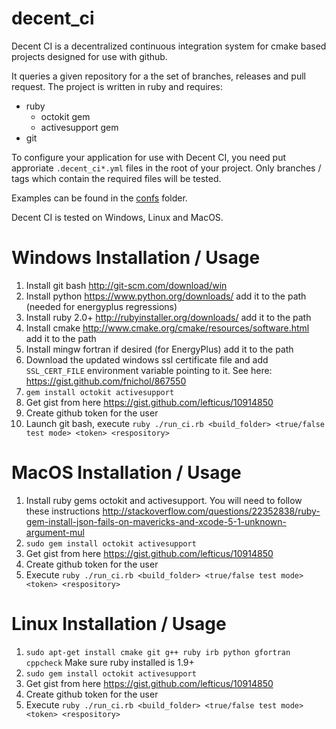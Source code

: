 decent_ci
=========

Decent CI is a decentralized continuous integration system for cmake based projects designed for use with github.

It queries a given repository for a the set of branches, releases and pull request. The project is written in ruby and requires:

- ruby
  - octokit gem
  - activesupport gem
- git

To configure your application for use with Decent CI, you need put approriate `.decent_ci*.yml` files in the root of your project. Only branches / tags which contain the required files will be tested.

Examples can be found in the [confs](confs) folder.

Decent CI is tested on Windows, Linux and MacOS.

# Windows Installation / Usage

 1. Install git bash http://git-scm.com/download/win
 2. Install python https://www.python.org/downloads/ add it to the path (needed for energyplus regressions)
 3. Install ruby 2.0+ http://rubyinstaller.org/downloads/ add it to the path
 4. Install cmake http://www.cmake.org/cmake/resources/software.html add it to the path
 5. Install mingw fortran if desired (for EnergyPlus) add it to the path
 6. Download the updated windows ssl certificate file and add `SSL_CERT_FILE` environment variable pointing to it. See here: https://gist.github.com/fnichol/867550
 7. `gem install octokit activesupport`
 8. Get gist from here https://gist.github.com/lefticus/10914850
 9. Create github token for the user
 10. Launch git bash, execute `ruby ./run_ci.rb <build_folder> <true/false test mode> <token> <respository>`

# MacOS Installation / Usage

 1. Install ruby gems octokit and activesupport. You will need to follow these instructions http://stackoverflow.com/questions/22352838/ruby-gem-install-json-fails-on-mavericks-and-xcode-5-1-unknown-argument-mul
 2. `sudo gem install octokit activesupport`
 3. Get gist from here https://gist.github.com/lefticus/10914850
 4. Create github token for the user
 5. Execute `ruby ./run_ci.rb <build_folder> <true/false test mode> <token> <respository>`

# Linux Installation / Usage

 1. `sudo apt-get install cmake git g++ ruby irb python gfortran cppcheck` Make sure ruby installed is 1.9+
 2. `sudo gem install octokit activesupport`
 3. Get gist from here https://gist.github.com/lefticus/10914850
 4. Create github token for the user
 5. Execute `ruby ./run_ci.rb <build_folder> <true/false test mode> <token> <respository>`




